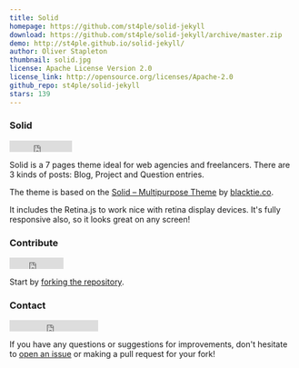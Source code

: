 ```yaml
---
title: Solid
homepage: https://github.com/st4ple/solid-jekyll
download: https://github.com/st4ple/solid-jekyll/archive/master.zip
demo: http://st4ple.github.io/solid-jekyll/
author: Oliver Stapleton
thumbnail: solid.jpg
license: Apache License Version 2.0
license_link: http://opensource.org/licenses/Apache-2.0
github_repo: st4ple/solid-jekyll
stars: 139
---
```


### Solid

<iframe
src="http://ghbtns.com/github-btn.html?user=st4ple&repo=solid-jekyll&type=watch&count=true"
allowtransparency="true" frameborder="0" scrolling="0" width="110"
height="20"></iframe>

Solid is a 7 pages theme ideal for web agencies and freelancers. There
are 3 kinds of posts: Blog, Project and Question entries.

The theme is based on the [Solid – Multipurpose
Theme](http://www.blacktie.co/2014/05/solid-multipurpose-theme/) by
[blacktie.co](http://www.blacktie.co/).

It includes the Retina.js to work nice with retina display devices.
It's fully responsive also, so it looks great on any screen!

### Contribute

<iframe
src="http://ghbtns.com/github-btn.html?user=st4ple&repo=solid-jekyll&type=fork&count=true"
allowtransparency="true" frameborder="0" scrolling="0" width="95"
height="20"></iframe>

Start by [forking the
repository](https://github.com/st4ple/solid-jekyll/fork).

### Contact

<iframe src="http://ghbtns.com/github-btn.html?user=st4ple&type=follow"
allowtransparency="true" frameborder="0" scrolling="0" width="156"
height="20"></iframe>

If you have any questions or suggestions for improvements, don't
hesitate to [open an
issue](https://github.com/st4ple/solid-jekyll/issues/new) or making a
pull request for your fork!
